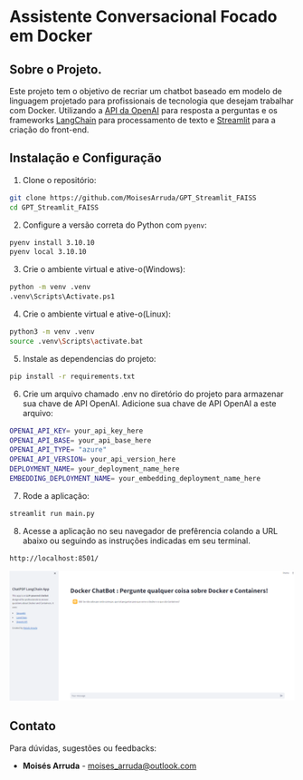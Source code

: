 # Assistente Conversacional Focado em Docker

## Sobre o Projeto.

Este projeto tem o objetivo de recriar um chatbot baseado em modelo de linguagem projetado para profissionais de tecnologia que desejam trabalhar com Docker. Utilizando a [API da OpenAI](https://openai.com/blog/openai-api) para resposta a perguntas e os frameworks [LangChain](https://python.langchain.com/docs/get_started/introduction) para processamento de texto e [Streamlit](https://docs.streamlit.io/) para a criação do front-end.

## Instalação e Configuração

1. Clone o repositório:

```bash
git clone https://github.com/MoisesArruda/GPT_Streamlit_FAISS
cd GPT_Streamlit_FAISS
```

2. Configure a versão correta do Python com ```pyenv```:

```bash
pyenv install 3.10.10
pyenv local 3.10.10
```

3. Crie o ambiente virtual e ative-o(Windows):
```bash
python -m venv .venv
.venv\Scripts\Activate.ps1
```

4. Crie o ambiente virtual e ative-o(Linux):
```bash
python3 -m venv .venv
source .venv\Scripts\activate.bat
```

5. Instale as dependencias do projeto:
```bash
pip install -r requirements.txt
```

6. Crie um arquivo chamado .env no diretório do projeto para armazenar sua chave de API OpenAI. Adicione sua chave de API OpenAI a este arquivo:

```bash
OPENAI_API_KEY= your_api_key_here
OPENAI_API_BASE= your_api_base_here
OPENAI_API_TYPE= "azure"
OPENAI_API_VERSION= your_api_version_here
DEPLOYMENT_NAME= your_deployment_name_here
EMBEDDING_DEPLOYMENT_NAME= your_embedding_deployment_name_here
```

7. Rode a aplicação:

```bash
streamlit run main.py
```

8. Acesse a aplicação no seu navegador de prefêrencia colando a URL abaixo ou seguindo as instruções indicadas em seu terminal.

```bash
http://localhost:8501/
```

![Docker ChatBot](https://github.com/MoisesArruda/GPT_Streamlit_FAISS/blob/main/data/images/docker_chatbot.png)

## Contato
Para dúvidas, sugestões ou feedbacks:
* **Moisés Arruda** - moises_arruda@outlook.com
